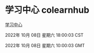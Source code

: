 # 学习中心 colearnhub
[学习中心](http://27.19.33.125:56308/colearnhub/)

2022年 10月 08日 星期六 18:00:03 CST

2022年 10月 08日 星期六 10:00:03 GMT
